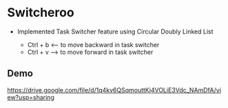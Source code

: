# Switcheroo

* Implemented Task Switcher feature using Circular Doubly Linked List

  * Ctrl + b <-- to move backward in task switcher
  * Ctrl + v --> to move forward in task switcher

## Demo

https://drive.google.com/file/d/1q4kv6QSqmouttKj4VOLiE3Vdc_NAmDfA/view?usp=sharing

<!-- [![Switcheroo](https://user-images.githubusercontent.com/43502764/227154735-ab6277a4-ee81-401e-b3aa-74b6dc43cc73.jpg)](https://drive.google.com/file/d/1q4kv6QSqmouttKj4VOLiE3Vdc_NAmDfA/view?usp=sharing) -->
